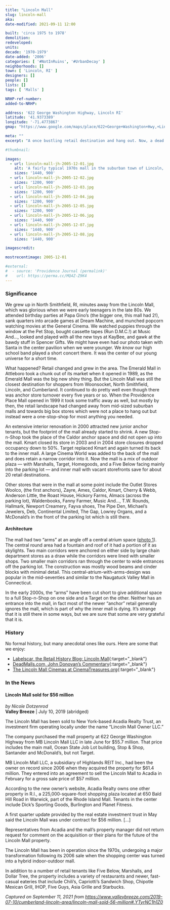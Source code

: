 ```yaml
---
title: "Lincoln Mall"
slug: lincoln-mall
aka:
date-modified: 2021-09-11 12:00

built: 'circa 1975 to 1978'
demolition:
redeveloped:
units:
decade: '1970-1979'
date-added: '2006'
categories: [ '#NotInRuins', '#UrbanDecay' ]
neighborhoods: []
town: [ 'Lincoln, RI' ]
designers: []
people: []
lists: []
tags: [ 'Malls' ]

NRHP-ref-number:
added-to-NRHP:

address: '622 George Washington Highway, Lincoln RI'
latitude: '41.9373389'
longitude: '-71.4773867'
gmap: "https://www.google.com/maps/place/622+George+Washington+Hwy,+Lincoln,+RI+02865/@41.9373389,-71.4773867,17z/data=!3m1!4b1!4m5!3m4!1s0x89e44244222e1a1b:0x555815243b1c69d4!8m2!3d41.9373389!4d-71.475198"

meta: ""
excerpt: "A once bustling retail destination and hang out. Now, a dead mall? Not quite yet…"

#thumbnail:

images:
  - url: lincoln-mall-jh-2005-12-01.jpg
    alt: 'A fairly typical 1970s mall in the suburban town of Lincoln, RI. Originally built as two wings with an anchor on each end centered around a rotunda-style atrium, the wings have been shortened dramatically as retail anchors have turned their back to the mall and faced the parking lots.'
    sizes: '1440, 900'
  - url: lincoln-mall-jh-2005-12-02.jpg
    sizes: '1200, 900'
  - url: lincoln-mall-jh-2005-12-03.jpg
    sizes: '1200, 900'
  - url: lincoln-mall-jh-2005-12-04.jpg
    sizes: '1200, 900'
  - url: lincoln-mall-jh-2005-12-05.jpg
    sizes: '1200, 900'
  - url: lincoln-mall-jh-2005-12-06.jpg
    sizes: '1440, 900'
  - url: lincoln-mall-jh-2005-12-07.jpg
    sizes: '1440, 900'
  - url: lincoln-mall-jh-2005-12-08.jpg
    sizes: '1440, 900'

imagescredit:

mostrecentimage: 2005-12-01

#external:
#  - source: 'Providence Journal (permalink)'
#    url: https://perma.cc/MQ4Z-Z9K4
---
```


### Significance

We grew up in North Smithfield, RI, minutes away from the Lincoln Mall, which was glorious when we were early teenagers in the late 80s. We attended birthday parties at Papa Gino’s (the bigger one, this mall had 2!), sank quarters into arcade games at Dream Machine, and munched popcorn watching movies at the General Cinema. We watched puppies through the window at the Pet Stop, bought cassette tapes (Run D.M.C.!) at Music And…, looked and played with all the new toys at KayBee, and gawk at the bawdy stuff in Spencer Gifts. We might have even had our photo taken with Santa in the center pavilion when we were younger. We _know_ our high school band played a short concert there. It was the center of our young universe for a short time. 

What happened? Retail changed and grew in the area. The Emerald Mall in Attleboro took a chunk out of its market when it opened in 1989, as the Emerald Mall was the big new shiny thing. But the Lincoln Mall was still the closest destination for shoppers from Woonsocket, North Smithfield, Lincoln, and Cumberland. It continued to do pretty well even though there was anchor store turnover every five years or so. When the Providence Place Mall opened in 1999 it took some traffic away as well, but mostly by then, the retail landscape had changed away from mid-sized suburban malls and towards big box stores which were not a place to hang out but instead were a one-stop-shop for most anything you needed. 

An extensive interior renovation in 2000 attracted new junior anchor tenants, but the footprint of the mall already started to shrink. A new Stop-n-Shop took the place of the Caldor anchor space and did not open up into the mall. Kmart closed its store in 2003 and in 2004 store closures dropped occupancy down to 50%. Target replaced Kmart and again turned its back to the inner mall. A large Cinema World was added to the back of the mall and does retain a narrow corridor into it. Now the mall is a mix of outdoor plaza — with Marshalls, Target, Homegoods, and a Five Below facing mainly into the parking lot — and inner mall with vacant storefronts save for about 20 retail destinations. 

Other stores that were in the mall at some point include the Outlet Stores Woolco, (the first anchors), Zayre, Ames, Caldor, Kmart, Cherry & Webb, Anderson Little, the Roast House, Hickory Farms, Almacs (across the parking lot), Waldenbooks, Fanny Farmer, Music And…, T.W. Rounds, Hallmark, Newport Creamery, Fayva shoes, The Pipe Den, Michael’s Jewelers, Deb, Continental Limited, The Gap, Lowrey Organs, and a McDonald’s in the front of the parking lot which is still there.


#### Architecture

The mall had two “arms” at an angle off a central atrium space ([photo 1](#photo-lincoln-mall-jh-2005-12-01)). The central round area had a fountain and roof of it had a portion of it as skylights. Two main corridors were anchored on either side by large chain department stores as a draw while the corridors were lined with smaller shops. Two smaller main corridors ran through the center to wide entrances off the parking lot. The construction was mostly wood beams and cinder blocks with minimal detail. This central-atrium-with-arms-design was popular in the mid-seventies and similar to the Naugatuck Valley Mall in Connecticut. 

In the early 2000s, the “arms” have been cut short to give additional space to a full Stop-n-Shop on one side and a Target on the other. Neither has an entrance into the mall, in fact most of the newer “anchor” retail generally ignores the mall, which is part of why the inner mall is dying. It’s strange that it is still there in some ways, but we are sure that some are very grateful that it is. 


### History

No formal history, but many anecdotal ones like ours. Here are some that we enjoy:

+ [Labelscar, the Retail History Blog: Lincoln Mall](http://www.labelscar.com/rhode-island/lincoln-mall){:target="_blank"}
+ [DeadMalls.com, John Donovan’s Commentary](http://www.deadmalls.com/malls/lincoln_mall_ri.html){:target="_blank"}
+ [The Lincoln Mall Cinemas at CinemaTreasures.org](http://cinematreasures.org/theaters/6779){:target="_blank"}


### In the News

#### Lincoln Mall sold for $56 million

_by Nicole Dotzenrod_  
**Valley Breeze** | July 10, 2019 (abridged)

The Lincoln Mall has been sold to New York-based Acadia Realty Trust, an investment firm operating locally under the name “Lincoln Mall Owner LLC.”

The company purchased the mall property at 622 George Washington Highway from MB Lincoln Mall LLC in late June for $55.7 million. That price includes the main mall, Ocean State Job Lot building, Stop & Shop, Santander and McDonald’s, but not Target.

MB Lincoln Mall LLC, a subsidiary of Highlands REIT Inc., had been the owner on record since 2006 when they acquired the property for $61.4 million. They entered into an agreement to sell the Lincoln Mall to Acadia in February for a gross sale price of $57 million.

According to the new owner’s website, Acadia Realty owns one other property in R.I., a 225,000-square-foot shopping plaza located at 650 Bald Hill Road in Warwick, part of the Rhode Island Mall. Tenants in the center include Dick’s Sporting Goods, Burlington and Planet Fitness.

A first quarter update provided by the real estate investment trust in May said the Lincoln Mall was under contract for $56 million. […]

Representatives from Acadia and the mall’s property manager did not return request for comment on the acquisition or their plans for the future of the Lincoln Mall property.

The Lincoln Mall has been in operation since the 1970s, undergoing a major transformation following its 2006 sale when the shopping center was turned into a hybrid indoor-outdoor mall.

In addition to a number of retail tenants like Five Below, Marshalls, and Dollar Tree, the property includes a variety of restaurants and newer, fast-casual eateries that include Chili’s, Capriotti’s Sandwich Shop, Chipotle Mexican Grill, IHOP, Five Guys, Asia Grille and Starbucks.

_Captured on September 11, 2021 from https://www.valleybreeze.com/2019-07-10/cumberland-lincoln-area/lincoln-mall-sold-56-million#.YTyrNC1h1Z0_
